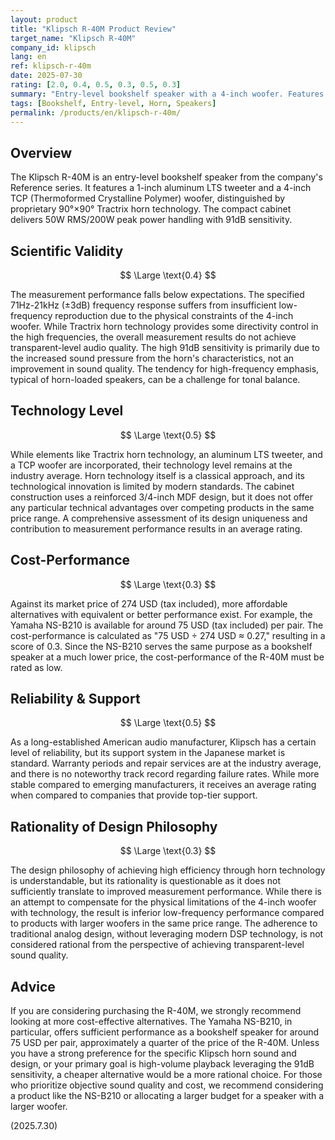```yaml
---
layout: product
title: "Klipsch R-40M Product Review"
target_name: "Klipsch R-40M"
company_id: klipsch
lang: en
ref: klipsch-r-40m
date: 2025-07-30
rating: [2.0, 0.4, 0.5, 0.3, 0.5, 0.3]
summary: "Entry-level bookshelf speaker with a 4-inch woofer. Features Tractrix horn technology but measurement performance is below average with poor cost-performance."
tags: [Bookshelf, Entry-level, Horn, Speakers]
permalink: /products/en/klipsch-r-40m/
---
```


## Overview

The Klipsch R-40M is an entry-level bookshelf speaker from the company's Reference series. It features a 1-inch aluminum LTS tweeter and a 4-inch TCP (Thermoformed Crystalline Polymer) woofer, distinguished by proprietary 90°×90° Tractrix horn technology. The compact cabinet delivers 50W RMS/200W peak power handling with 91dB sensitivity.

## Scientific Validity

$$ \Large \text{0.4} $$

The measurement performance falls below expectations. The specified 71Hz-21kHz (±3dB) frequency response suffers from insufficient low-frequency reproduction due to the physical constraints of the 4-inch woofer. While Tractrix horn technology provides some directivity control in the high frequencies, the overall measurement results do not achieve transparent-level audio quality. The high 91dB sensitivity is primarily due to the increased sound pressure from the horn's characteristics, not an improvement in sound quality. The tendency for high-frequency emphasis, typical of horn-loaded speakers, can be a challenge for tonal balance.

## Technology Level

$$ \Large \text{0.5} $$

While elements like Tractrix horn technology, an aluminum LTS tweeter, and a TCP woofer are incorporated, their technology level remains at the industry average. Horn technology itself is a classical approach, and its technological innovation is limited by modern standards. The cabinet construction uses a reinforced 3/4-inch MDF design, but it does not offer any particular technical advantages over competing products in the same price range. A comprehensive assessment of its design uniqueness and contribution to measurement performance results in an average rating.

## Cost-Performance

$$ \Large \text{0.3} $$

Against its market price of 274 USD (tax included), more affordable alternatives with equivalent or better performance exist. For example, the Yamaha NS-B210 is available for around 75 USD (tax included) per pair. The cost-performance is calculated as "75 USD ÷ 274 USD ≈ 0.27," resulting in a score of 0.3. Since the NS-B210 serves the same purpose as a bookshelf speaker at a much lower price, the cost-performance of the R-40M must be rated as low.

## Reliability & Support

$$ \Large \text{0.5} $$

As a long-established American audio manufacturer, Klipsch has a certain level of reliability, but its support system in the Japanese market is standard. Warranty periods and repair services are at the industry average, and there is no noteworthy track record regarding failure rates. While more stable compared to emerging manufacturers, it receives an average rating when compared to companies that provide top-tier support.

## Rationality of Design Philosophy

$$ \Large \text{0.3} $$

The design philosophy of achieving high efficiency through horn technology is understandable, but its rationality is questionable as it does not sufficiently translate to improved measurement performance. While there is an attempt to compensate for the physical limitations of the 4-inch woofer with technology, the result is inferior low-frequency performance compared to products with larger woofers in the same price range. The adherence to traditional analog design, without leveraging modern DSP technology, is not considered rational from the perspective of achieving transparent-level sound quality.

## Advice

If you are considering purchasing the R-40M, we strongly recommend looking at more cost-effective alternatives. The Yamaha NS-B210, in particular, offers sufficient performance as a bookshelf speaker for around 75 USD per pair, approximately a quarter of the price of the R-40M. Unless you have a strong preference for the specific Klipsch horn sound and design, or your primary goal is high-volume playback leveraging the 91dB sensitivity, a cheaper alternative would be a more rational choice. For those who prioritize objective sound quality and cost, we recommend considering a product like the NS-B210 or allocating a larger budget for a speaker with a larger woofer.

(2025.7.30)
